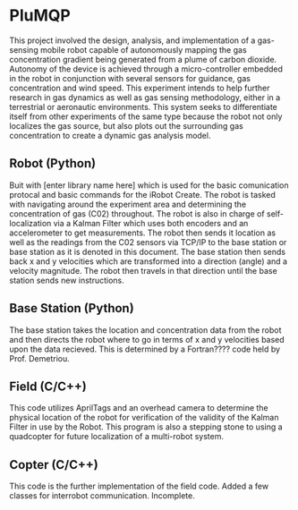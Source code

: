# PluMQP
This project involved the design, analysis, and implementation of a gas-sensing mobile robot capable of autonomously mapping the gas concentration gradient being generated from a plume of carbon dioxide. Autonomy of the device is achieved through a micro-controller embedded in the robot in conjunction with several sensors for guidance, gas concentration and wind speed. This experiment intends to help further research in gas dynamics as well as gas sensing methodology, either in a terrestrial or aeronautic environments. This system seeks to differentiate itself from other experiments of the same type because the robot not only localizes the gas source, but also plots out the surrounding gas concentration to create a dynamic gas analysis model.

## Robot (Python)
Buit with [enter library name here] which is used for the basic comunication protocal and basic commands for the iRobot Create. The robot is tasked with navigating around the experiment area and determining the concentration of gas (C02) throughout. The robot is also in charge of self-localization via a Kalman Filter which uses both encoders and an accelerometer to get measurements. The robot then sends it location as well as the readings from the C02 sensors via TCP/IP to the base station or base station as it is denoted in this document. The base station then sends back x and y velocities which are transformed into a direction (angle) and a velocity magnitude. The robot then travels in that direction until the base station sends new instructions.

## Base Station (Python)
The base station takes the location and concentration data from the robot and then directs the robot where to go in terms of x and y velocities based upon the data recieved. This is determined by a Fortran???? code held by Prof. Demetriou.

## Field (C/C++)
This code utilizes AprilTags and an overhead camera to determine the physical location of the robot for verification of the validity of the Kalman Filter in use by the Robot. This program is also a stepping stone to using a quadcopter for future localization of a multi-robot system.

## Copter (C/C++)
This code is the further implementation of the field code. Added a few classes for interrobot communication. Incomplete.
